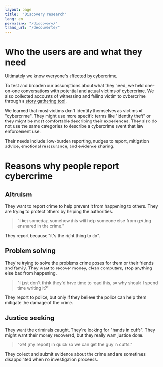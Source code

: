 ```yaml
---
layout: page
title:  "Discovery research"
lang: en
permalink: "/discovery/"
trans_url: "/decouverte/"
---
```


# Who the users are and what they need

Ultimately we know everyone's affected by cybercrime. 

To test and broaden our assumptions about what they need, we held one-on-one conversations with potential and actual victims of cybercrime. We also collected accounts of witnessing and falling victim to cybercrime through a [story gathering tool](https://tell-us.cds-snc.ca). 

We learned that most victims don't identify themselves as victims of "cybercrime". They might use more specific terms like "identity theft" or they might be most comfortable describing their experiences. They also do not use the same categories to describe a cybercrime event that law enforcement use. 

Their needs include: low-burden reporting, nudges to report, mitigation advice, emotional reassurance, and evidence sharing.

# Reasons why people report cybercrime

## Altruism

They want to report crime to help prevent it from happening to others. They are trying to protect others by helping the authorities. 

> "I bet someday, somehow this will help someone else from getting ensnared in the crime."

They report because "it's the right thing to do". 

## Problem solving

They're trying to solve the problems crime poses for them or their friends and family. They want to recover money, clean computers, stop anything else bad from happening. 

> "I just don't think they'd have time to read this, so why should I spend time writing it?"

They report to police, but only if they believe the police can help them mitigate the damage of the crime.

## Justice seeking

They want the criminals caught. They're looking for "hands in cuffs". They might want their money recovered, but they really want justice done. 

> "Get [my report] in quick so we can get the guy in cuffs."

They collect and submit evidence about the crime and are sometimes disappointed when no investigation proceeds.
